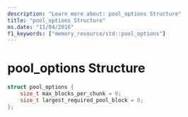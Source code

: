 ```yaml
---
description: "Learn more about: pool_options Structure"
title: "pool_options Structure"
ms.date: "11/04/2016"
f1_keywords: ["memory_resource/std::pool_options"]
---
```

# pool_options Structure

```cpp
struct pool_options {
    size_t max_blocks_per_chunk = 0;
    size_t largest_required_pool_block = 0;
};
```
